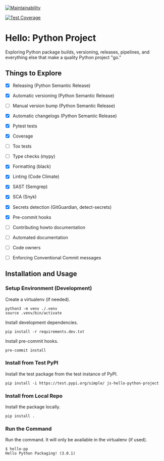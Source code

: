 
[![Maintainability](https://api.codeclimate.com/v1/badges/1113c5b92a8111115d95/maintainability)](https://codeclimate.com/github/SafeEval/hello-python-project/maintainability)

[![Test Coverage](https://api.codeclimate.com/v1/badges/1113c5b92a8111115d95/test_coverage)](https://codeclimate.com/github/SafeEval/hello-python-project/test_coverage)


# Hello: Python Project

Exploring Python package builds, versioning, releases, pipelines, and
everything else that make a quality Python project "go."


## Things to Explore

- [x] Releasing (Python Semantic Release)
- [x] Automatic versioning (Python Semantic Release)
- [ ] Manual version bump (Python Semantic Release)
- [x] Automatic changelogs (Python Semantic Release)
- [x] Pytest tests
- [x] Coverage
- [ ] Tox tests
- [ ] Type checks (mypy)
- [x] Formatting (black)
- [x] Linting (Code Climate)
- [x] SAST (Semgrep)
- [x] SCA (Snyk)
- [x] Secrets detection (GitGuardian, detect-secrets)
- [x] Pre-commit hooks
- [ ] Contributing howto documentation
- [ ] Automated documentation
- [ ] Code owners
- [ ] Enforcing Conventional Commit messages


## Installation and Usage

### Setup Environment (Development)

Create a virtualenv (if needed).

```
python3 -m venv ./.venv
source .venv/bin/activate
```

Install development dependencies.

```
pip install -r requirements.dev.txt
```

Install pre-commit hooks.

```
pre-commit install
```

### Install from Test PyPI

Install the test package from the test instance of PyPI.

```
pip install -i https://test.pypi.org/simple/ js-hello-python-project
```

### Install from Local Repo

Install the package locally.

```
pip install .
```

### Run the Command

Run the command. It will only be available in the virtualenv (if used).

```
$ hello-pp
Hello Python Packaging! (3.0.1)
```
